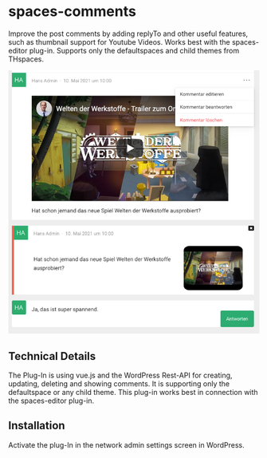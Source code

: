 # spaces-comments
Improve the post comments by adding replyTo and other useful features, such as thumbnail support for Youtube Videos. Works best with the spaces-editor plug-in. Supports only the defaultspaces and child themes from THspaces.

![plot](spaces-comments.png)
## Technical Details
The Plug-In is using vue.js and the WordPress Rest-API for creating, updating, deleting and showing comments.
It is supporting only the defaultspace or any child theme. 
This plug-in works best in connection with the spaces-editor plug-in.
## Installation
Activate the plug-In in the network admin settings screen in WordPress.
